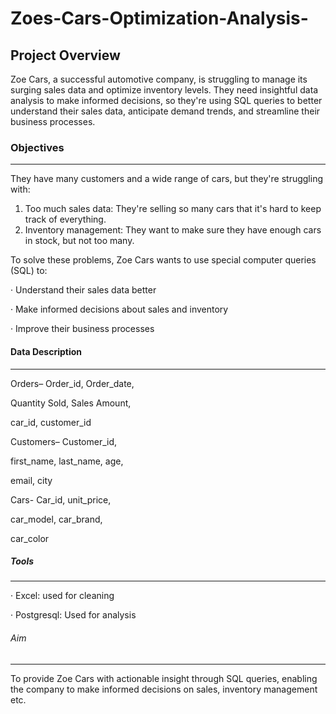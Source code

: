 # Zoes-Cars-Optimization-Analysis-

## Project Overview
Zoe Cars, a successful automotive company, is struggling to manage its surging sales data and optimize inventory levels. They need insightful data analysis to make informed decisions, so they're using SQL queries to better understand their sales data, anticipate demand trends, and streamline their business processes.


### Objectives
---
They have many customers and a wide range of cars, but they're struggling with:

1.	Too much sales data: They're selling so many cars that it's hard to keep track of everything.
2.	Inventory management: They want to make sure they have enough cars in stock, but not too many.

To solve these problems, Zoe Cars wants to use special computer queries (SQL) to:

·	Understand their sales data better

·	Make informed decisions about sales and inventory

·	Improve their business processes

#### Data Description
----
Orders– Order_id, Order_date,

Quantity Sold, Sales Amount,

car_id, customer_id

Customers– Customer_id,

first_name, last_name, age,

email, city

Cars- Car_id, unit_price,

car_model, car_brand,

car_color

##### Tools
-----
·	Excel: used for cleaning

·	Postgresql: Used for analysis

###### Aim
------
To provide Zoe Cars with actionable insight
through SQL queries, enabling the company to make informed decisions on sales, inventory management etc.


